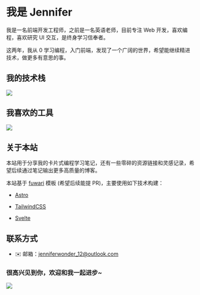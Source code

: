 # 我是 Jennifer

我是一名前端开发工程师，之前是一名英语老师，目前专注 Web 开发，喜欢编程，喜欢研究 UI 交互，是终身学习信奉者。

这两年，我从 0 学习编程，入门前端，发现了一个广阔的世界，希望能继续精进技术，做更多有意思的事。

## 我的技术栈

<p align="left">
  <img src="https://skillicons.dev/icons?i=js,ts,html,css,react,redux,vite,sass,tailwind,nextjs,astro,nodejs,express,postgres,mongodb,linux,nginx,chatgpt&theme=dark&perline=10" />
</p>

## 我喜欢的工具

<p align="left">
  <img src="https://skillicons.dev/icons?i=figma,ps,obsidian&theme=dark&perline=10" />
</p>

## 关于本站

本站用于分享我的卡片式编程学习笔记，还有一些零碎的资源链接和灵感记录，希望后续通过笔记输出更多高质量的博客。

本站基于 [fuwari](https://github.com/Jenniferwonder/fuwari) 模板 (希望后续能提 PR)，主要使用如下技术构建：

- [Astro](https://astro.build/)
- [TailwindCSS](https://tailwindcss.com/)

- [Svelte](https://svelte.dev/)

## 联系方式

- ✉️ 邮箱：jenniferwonder_12@outlook.com

### 很高兴见到你，欢迎和我一起进步~

![](https://komarev.com/ghpvc/?username=Jenniferwonder&style=flat)
